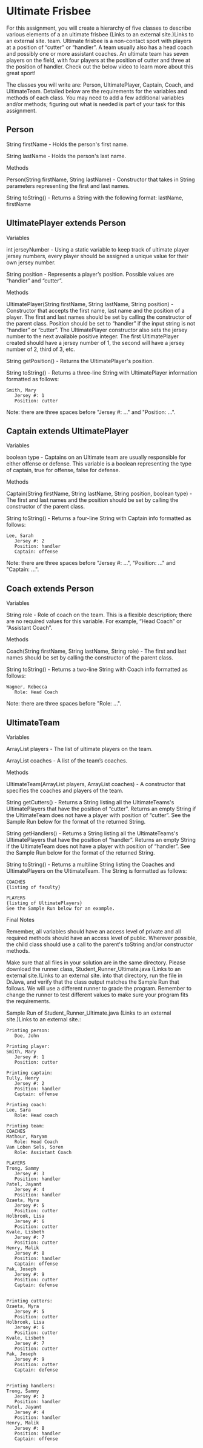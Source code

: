 Ultimate Frisbee
================

For this assignment, you will create a hierarchy of five classes to describe
various elements of a an ultimate frisbee (Links to an external site.)Links to
an external site. team. Ultimate frisbee is a non-contact sport with players
at a position of “cutter” or “handler”. A team usually also has a head coach
and possibly one or more assistant coaches. An ultimate team has seven players
on the field, with four players at the position of cutter and three at the
position of handler. Check out the below video to learn more about this great
sport!


The classes you will write are: Person, UltimatePlayer, Captain, Coach, and
UltimateTeam. Detailed below are the requirements for the variables and
methods of each class. You may need to add a few additional variables and/or
methods; figuring out what is needed is part of your task for this assignment.


Person
------

String firstName - Holds the person's first name.

String lastName - Holds the person's last name.

Methods

Person(String firstName, String lastName) - Constructor that takes in String parameters representing the first and last names.

String toString() - Returns a String with the following format: lastName, firstName

UltimatePlayer extends Person
-----------------------------

Variables

int jerseyNumber - Using a static variable to keep track of ultimate player
jersey numbers, every player should be assigned a unique value for their own
jersey number.

String position - Represents a player’s position. Possible values are
“handler” and “cutter”. 

Methods

UltimatePlayer(String firstName, String lastName, String position) -
Constructor that accepts the first name, last name and the position of a
player. The first and last names should be set by calling the constructor of
the parent class. Position should be set to “handler” if the input string is
not “handler” or “cutter”. The UltimatePlayer constructor also sets the jersey
number to the next available positive integer. The first UltimatePlayer
created should have a jersey number of 1, the second will have a jersey number
of 2, third of 3, etc.

String getPosition() - Returns the UltimatePlayer's position.

String toString() - Returns a three-line String with UltimatePlayer
information formatted as follows:

	Smith, Mary
	   Jersey #: 1
	   Position: cutter

Note: there are three spaces before "Jersey #: ..." and "Position: ...".


Captain extends UltimatePlayer
------------------------------

Variables

boolean type - Captains on an Ultimate team are usually responsible for either
offense or defense.  This variable is a boolean representing the type of
captain, true for offense, false for defense.

Methods

Captain(String firstName, String lastName, String position, boolean type) -
The first and last names  and the position should be set by calling the
constructor of the parent class.

String toString() - Returns a four-line String with Captain info formatted as follows:

	Lee, Sarah
	   Jersey #: 2
	   Position: handler
	   Captain: offense

Note: there are three spaces before "Jersey #: ...", "Position: ..." and "Captain: ...".

Coach extends Person
--------------------

Variables

String role - Role of coach on the team. This is a flexible description; there
are no required  values for this variable. For example, “Head Coach” or
“Assistant Coach”.

Methods

Coach(String firstName, String lastName, String role) - The first and last
names should be set by calling the constructor of the parent class.

String toString() - Returns a two-line String with Coach info formatted as follows:

	Wagner, Rebecca
	   Role: Head Coach

Note: there are three spaces before "Role: ...".

UltimateTeam
------------

Variables

ArrayList<UltimatePlayer> players - The list of ultimate players on the team.

ArrayList<Coach> coaches - A list of the team’s coaches.

Methods

UltimateTeam(ArrayList<UltimatePlayer> players, ArrayList<Coach> coaches) - A
constructor that specifies the coaches and players of the team.

String getCutters() - Returns a String listing all the UltimateTeams's
UltimatePlayers that have the position of “cutter”. Returns an empty String if
the UltimateTeam does not have a player with position of “cutter”. See the
Sample Run below for the format of the returned String.

String getHandlers() - Returns a String listing all the UltimateTeams's
UltimatePlayers that have the position of “handler”. Returns an empty String
if the UltimateTeam does not have a player with position of “handler”. See the
Sample Run below for the format of the returned String.

String toString() - Returns a multiline String listing the Coaches and
UltimatePlayers on the UltimateTeam. The String is formatted as follows:

	COACHES
	{listing of faculty}

	PLAYERS
	{listing of UltimatePlayers}
	See the Sample Run below for an example.

Final Notes

Remember, all variables should have an access level of private and all
required methods should have an access level of public. Wherever possible, the
child class should use a call to the parent's toString and/or constructor
methods.

Make sure that all files in your solution are in the same directory. Please
download the runner class, Student_Runner_Ultimate.java (Links to an external
site.)Links to an external site. into that directory, run the file in DrJava,
and verify that the class output matches the Sample Run that follows. We will
use a different runner to grade the program. Remember to change the runner to
test different values to make sure your program fits the requirements.

Sample Run of Student_Runner_Ultimate.java (Links to an external site.)Links
to an external site.:

	Printing person:
	   Doe, John

	Printing player:
	Smith, Mary
	   Jersey #: 1
	   Position: cutter

	Printing captain:
	Tully, Henry
	   Jersey #: 2
	   Position: handler
	   Captain: offense

	Printing coach:
	Lee, Sara
	   Role: Head coach

	Printing team:
	COACHES
	Mathour, Maryam
	   Role: Head Coach
	Van Loben Sels, Soren
	   Role: Assistant Coach

	PLAYERS
	Trong, Sammy
	   Jersey #: 3
	   Position: handler
	Patel, Jayant
	   Jersey #: 4
	   Position: handler
	Ozaeta, Myra
	   Jersey #: 5
	   Position: cutter
	Holbrook, Lisa
	   Jersey #: 6
	   Position: cutter
	Kvale, Lisbeth
	   Jersey #: 7
	   Position: cutter
	Henry, Malik
	   Jersey #: 8
	   Position: handler
	   Captain: offense
	Pak, Joseph
	   Jersey #: 9
	   Position: cutter
	   Captain: defense


	Printing cutters:
	Ozaeta, Myra
	   Jersey #: 5
	   Position: cutter
	Holbrook, Lisa
	   Jersey #: 6
	   Position: cutter
	Kvale, Lisbeth
	   Jersey #: 7
	   Position: cutter
	Pak, Joseph
	   Jersey #: 9
	   Position: cutter
	   Captain: defense


	Printing handlers:
	Trong, Sammy
	   Jersey #: 3
	   Position: handler
	Patel, Jayant
	   Jersey #: 4
	   Position: handler
	Henry, Malik
	   Jersey #: 8
	   Position: handler
	   Captain: offense
